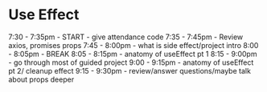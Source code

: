 # Use Effect

7:30 - 7:35pm - START - give attendance code
7:35 - 7:45pm - Review axios, promises props
7:45 - 8:00pm - what is side effect/project intro
8:00 - 8:05pm - BREAK
8:05 - 8:15pm - anatomy of useEffect pt 1
8:15 - 9:00pm - go through most of guided project
9:00 - 9:15pm - anatomy of useEffect pt 2/ cleanup effect
9:15 - 9:30pm - review/answer questions/maybe talk about props deeper
